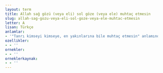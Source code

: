 ```yaml
---
layout: term
title: Allah sağ gözü (veya eli) sol göze (veya ele) muhtaç etmesin
slug: allah-sag-gozu-veya-eli-sol-goze-veya-ele-muhtac-etmesin
letter: A
lisan: Türkçe
anlamlar:
- '"Tanrı kimseyi kimseye, en yakınlarına bile muhtaç etmesin" anlamında kullanılan bir söz'
ozellikler:
- - ''
ornekler:
- - ''
orneklerkaynak:
- - ''
---
```


